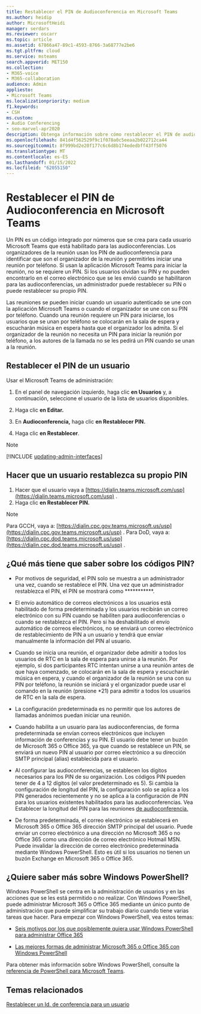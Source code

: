 ```yaml
---
title: Restablecer el PIN de Audioconferencia en Microsoft Teams
ms.author: heidip
author: MicrosoftHeidi
manager: serdars
ms.reviewer: oscarr
ms.topic: article
ms.assetid: 67866a47-89c1-4593-8766-3a68777e2be6
ms.tgt.pltfrm: cloud
ms.service: msteams
search.appverid: MET150
ms.collection:
- M365-voice
- M365-collaboration
audience: Admin
appliesto:
- Microsoft Teams
ms.localizationpriority: medium
f1.keywords:
- CSH
ms.custom:
- Audio Conferencing
- seo-marvel-apr2020
description: Obtenga información sobre cómo restablecer el PIN de audioconferencia de un usuario en Microsoft Teams y obtenga información importante sobre los PIN.
ms.openlocfilehash: 841d4f562529f9c1f078a0c5eeaa2b022712ca44
ms.sourcegitcommit: 8f999bd2e20f177c6c6d8b174ededbff43ff5076
ms.translationtype: MT
ms.contentlocale: es-ES
ms.lasthandoff: 01/15/2022
ms.locfileid: "62055150"
---
```

# <a name="reset-the-audio-conferencing-pin-in-microsoft-teams"></a>Restablecer el PIN de Audioconferencia en Microsoft Teams

Un PIN es un código integrado por números que se crea para cada usuario Microsoft Teams que está habilitado para las audioconferencias. Los organizadores de la reunión usan los PIN de audioconferencia para identificar que son el organizador de la reunión y permitirles iniciar una reunión por teléfono. Si usan la aplicación Microsoft Teams para iniciar la reunión, no se requiere un PIN. Si los usuarios olvidan su PIN y no pueden encontrarlo en el correo electrónico que se les envió cuando se habilitaron para las audioconferencias, un administrador puede restablecer su PIN o puede restablecer su propio PIN.
  
Las reuniones se pueden iniciar cuando un usuario autenticado se une con la aplicación Microsoft Teams o cuando el organizador se une con su PIN por teléfono. Cuando una reunión requiere un PIN para iniciarse, los usuarios que se unan por teléfono se colocarán en la sala de espera y escucharán música en espera hasta que el organizador los admita. Si el organizador de la reunión no necesita un PIN para iniciar la reunión por teléfono, a los autores de la llamada no se les pedirá un PIN cuando se unan a la reunión.

## <a name="reset-a-users-pin"></a>Restablecer el PIN de un usuario

Usar el Microsoft Teams de administración:

1. En el panel de navegación izquierdo, haga clic **en Usuarios** y, a continuación, seleccione el usuario de la lista de usuarios disponibles.

2. Haga clic **en Editar.**

3. En **Audioconferencia,** haga clic **en Restablecer PIN.**

4. Haga clic **en Restablecer**.

> [!Note]
> [!INCLUDE [updating-admin-interfaces](includes/updating-admin-interfaces.md)]

## <a name="have-a-user-reset-their-own-pin"></a>Hacer que un usuario restablezca su propio PIN

1. Hacer que el usuario vaya a [https://dialin.teams.microsoft.com/usp](https://dialin.teams.microsoft.com/usp) .
2. Haga clic **en Restablecer PIN.**

> [!NOTE]
> Para GCCH, vaya a: [https://dialin.cpc.gov.teams.microsoft.us/usp](https://dialin.cpc.gov.teams.microsoft.us/usp) .
> Para DoD, vaya a: [https://dialin.cpc.dod.teams.microsoft.us/usp](https://dialin.cpc.dod.teams.microsoft.us/usp) .

## <a name="what-else-should-you-know-about-pins"></a>¿Qué más tiene que saber sobre los códigos PIN?

- Por motivos de seguridad, el PIN solo se muestra a un administrador una vez, cuando se restablece el PIN. Una vez que un administrador restablezca el PIN, el PIN se mostrará como ***********.

- El envío automático de correos electrónicos a los usuarios está habilitado de forma predeterminada y los usuarios recibirán un correo electrónico con su PIN cuando se habiliten para audioconferencias o cuando se restablezca el PIN. Pero si ha deshabilitado el envío automático de correos electrónicos, no se enviará un correo electrónico de restablecimiento de PIN a un usuario y tendrá que enviar manualmente la información del PIN al usuario.

- Cuando se inicia una reunión, el organizador debe admitir a todos los usuarios de RTC en la sala de espera para unirse a la reunión. Por ejemplo, si dos participantes RTC intentan unirse a una reunión antes de que haya comenzado, se colocarán en la sala de espera y escucharán música en espera, y cuando el organizador de la reunión se una con su PIN por teléfono, la reunión se iniciará y el organizador puede usar el comando en la reunión (presione *21) para admitir a todos los usuarios de RTC en la sala de espera.

- La configuración predeterminada es no permitir que los autores de llamadas anónimos puedan iniciar una reunión.

- Cuando habilita a un usuario para las audioconferencias, de forma predeterminada se envían correos electrónicos que incluyen información de conferencias y su PIN. El usuario debe tener un buzón de Microsoft 365 o Office 365, ya que cuando se restablece un PIN, se enviará un nuevo PIN al usuario por correo electrónico a su dirección SMTP principal (alias) establecida para el usuario.

- Al configurar las audioconferencias, se establecen los dígitos necesarios para los PIN de su organización. Los códigos PIN pueden tener de 4 a 12 dígitos (el valor predeterminado es 5). Si cambia la configuración de longitud del PIN, la configuración solo se aplica a los PIN generados recientemente y no se aplica a la configuración de PIN para los usuarios existentes habilitados para las audioconferencias. Vea Establecer la longitud del PIN para las reuniones [de audioconferencia.](Set-the-PIN-length-for-Audio-Conferencing-meetings-in-teams.md)

- De forma predeterminada, el correo electrónico se establecerá en Microsoft 365 o Office 365 dirección SMTP principal del usuario. Puede enviar un correo electrónico a una dirección no Microsoft 365 o no Office 365 como una dirección de correo electrónico Hotmail MSN. Puede invalidar la dirección de correo electrónico predeterminada mediante Windows PowerShell. Esto es útil si los usuarios no tienen un buzón Exchange en Microsoft 365 o Office 365.

## <a name="want-to-know-more-about-windows-powershell"></a>¿Quiere saber más sobre Windows PowerShell?

Windows PowerShell se centra en la administración de usuarios y en las acciones que se les está permitido o no realizar. Con Windows PowerShell, puede administrar Microsoft 365 o Office 365 mediante un único punto de administración que puede simplificar su trabajo diario cuando tiene varias tareas que hacer. Para empezar con Windows PowerShell, vea estos temas:

- [Seis motivos por los que posiblemente quiera usar Windows PowerShell para administrar Office 365](/microsoft-365/enterprise/why-you-need-to-use-microsoft-365-powershell)

- [Las mejores formas de administrar Microsoft 365 o Office 365 con Windows PowerShell](/previous-versions//dn568025(v=technet.10))

Para obtener más información sobre Windows PowerShell, consulte la [referencia de PowerShell para Microsoft Teams](/powershell/module/teams/?view=teams-ps).
  
## <a name="related-topics"></a>Temas relacionados

[Restablecer un Id. de conferencia para un usuario](reset-a-conference-id-for-a-user-in-teams.md)
